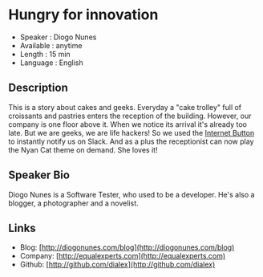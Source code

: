 Hungry for innovation
========================

* Speaker   : Diogo Nunes
* Available : anytime
* Length    : 15 min
* Language  : English

Description
-----------

This is a story about cakes and geeks. Everyday a "cake trolley" full of croissants and pastries enters the reception of the building. However, our company is one floor above it. When we notice its arrival it's already too late. But we are geeks, we are life hackers! So we used the [Internet Button](https://www.particle.io/products/hardware/internet-button) to instantly notify us on Slack. And as a plus the receptionist can now play the Nyan Cat theme on demand. She loves it!

Speaker Bio
-----------

Diogo Nunes is a Software Tester, who used to be a developer. He's also a blogger, a photographer and a novelist.

Links
-----

* Blog: [http://diogonunes.com/blog](http://diogonunes.com/blog)
* Company: [http://equalexperts.com](http://equalexperts.com)
* Github: [http://github.com/dialex](http://github.com/dialex)
